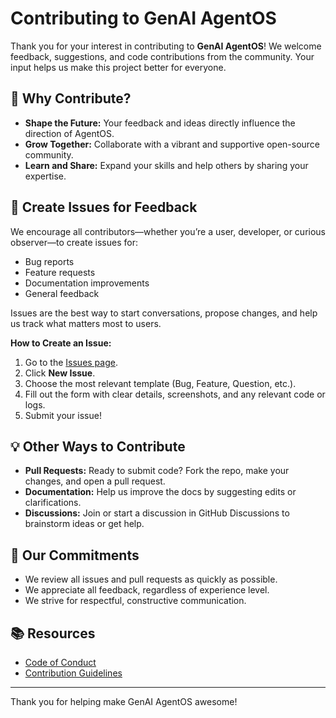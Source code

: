 # Contributing to GenAI AgentOS

Thank you for your interest in contributing to **GenAI AgentOS**! We welcome feedback, suggestions, and code contributions from the community. Your input helps us make this project better for everyone.

## 🚀 Why Contribute?

- **Shape the Future:** Your feedback and ideas directly influence the direction of AgentOS.
- **Grow Together:** Collaborate with a vibrant and supportive open-source community.
- **Learn and Share:** Expand your skills and help others by sharing your expertise.

## 📝 Create Issues for Feedback

We encourage all contributors—whether you’re a user, developer, or curious observer—to create issues for:

- Bug reports
- Feature requests
- Documentation improvements
- General feedback

Issues are the best way to start conversations, propose changes, and help us track what matters most to users.

**How to Create an Issue:**
1. Go to the [Issues page](https://github.com/genai-works-org/genai-agentos/issues).
2. Click **New Issue**.
3. Choose the most relevant template (Bug, Feature, Question, etc.).
4. Fill out the form with clear details, screenshots, and any relevant code or logs.
5. Submit your issue!

## 💡 Other Ways to Contribute

- **Pull Requests:** Ready to submit code? Fork the repo, make your changes, and open a pull request.
- **Documentation:** Help us improve the docs by suggesting edits or clarifications.
- **Discussions:** Join or start a discussion in GitHub Discussions to brainstorm ideas or get help.

## 🤝 Our Commitments

- We review all issues and pull requests as quickly as possible.
- We appreciate all feedback, regardless of experience level.
- We strive for respectful, constructive communication.

## 📚 Resources

- [Code of Conduct](CODE_OF_CONDUCT.md)
- [Contribution Guidelines](CONTRIBUTING.md)


---

Thank you for helping make GenAI AgentOS awesome!
